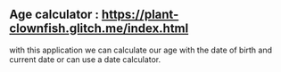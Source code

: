 ## Age calculator : https://plant-clownfish.glitch.me/index.html
with this application we can calculate our age with the date of birth and current date or can use a date calculator.
